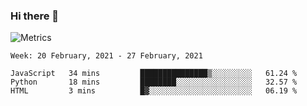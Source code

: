 ### Hi there 👋

![Metrics](https://github.com/radoapx/radoapx/blob/main/github-metrics.svg)

<!--START_SECTION:waka-->
```text
Week: 20 February, 2021 - 27 February, 2021

JavaScript   34 mins         ███████████████▒░░░░░░░░░   61.24 % 
Python       18 mins         ████████░░░░░░░░░░░░░░░░░   32.57 % 
HTML         3 mins          █▓░░░░░░░░░░░░░░░░░░░░░░░   06.19 % 
```
<!--END_SECTION:waka-->

<!--
**radoapx/radoapx** is a ✨ _special_ ✨ repository because its `README.md` (this file) appears on your GitHub profile.

Here are some ideas to get you started:

- 🔭 I’m currently working on ...
- 🌱 I’m currently learning ...
- 👯 I’m looking to collaborate on ...
- 🤔 I’m looking for help with ...
- 💬 Ask me about ...
- 📫 How to reach me: ...
- 😄 Pronouns: ...
- ⚡ Fun fact: ...
-->

